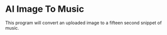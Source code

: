 # AI Image To Music

This program will convert an uploaded image to a fifteen second snippet of music.